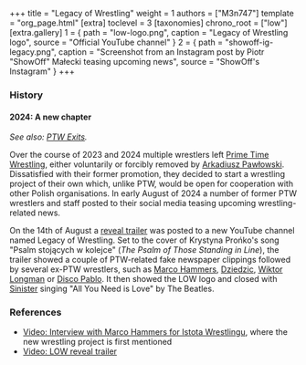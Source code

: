 +++
title = "Legacy of Wrestling"
weight = 1
authors = ["M3n747"]
template = "org_page.html"
[extra]
toclevel = 3
[taxonomies]
chrono_root = ["low"]
[extra.gallery]
1 = { path = "low-logo.png", caption = "Legacy of Wrestling logo", source = "Official YouTube channel" }
2 = { path = "showoff-ig-legacy.png", caption = "Screenshot from an Instagram post by Piotr &quot;ShowOff&quot; Małecki teasing upcoming news", source = "ShowOff's Instagram" }
+++

### History

#### 2024: A new chapter

_See also: [PTW Exits](@/a/ptw-exits.md)._

Over the course of 2023 and 2024 multiple wrestlers left [Prime Time Wrestling](@/o/ptw.md), either voluntarily or forcibly removed by [Arkadiusz Pawłowski](@/w/pan-pawlowski.md). Dissatisfied with their former promotion, they decided to start a wrestling project of their own which, unlike PTW, would be open for cooperation with other Polish organisations. In early August of 2024 a number of former PTW wrestlers and staff posted to their social media teasing upcoming wrestling-related news.

On the 14th of August a [reveal trailer](https://www.youtube.com/watch?v=_CvfCaElDK4) was posted to a new YouTube channel named Legacy of Wrestling. Set to the cover of Krystyna Prońko's song "Psalm stojących w kolejce" (_The Psalm of Those Standing in Line_), the trailer showed a couple of PTW-related fake newspaper clippings followed by several ex-PTW wrestlers, such as [Marco Hammers](@/w/marco-hammers.md), [Dziedzic](@/w/dziedzic.md), [Wiktor Longman](@/w/wiktor-longman.md) or [Disco Pablo](@/w/disco-pablo.md). It then showed the LOW logo and closed with [Sinister](@/w/sinister.md) singing "All You Need is Love" by The Beatles.


### References

* [Video: Interview with Marco Hammers for Istota Wrestlingu](https://www.youtube.com/watch?v=B7FdcemONxk), where the new wrestling project is first mentioned
* [Video: LOW reveal trailer](https://www.youtube.com/watch?v=_CvfCaElDK4)
